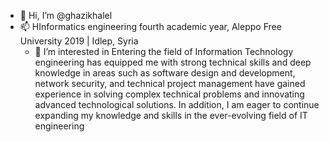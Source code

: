 - 👋 Hi, I’m @ghazikhalel
- 📫 HInformatics engineering fourth 
academic year, 
Aleppo Free University 
2019 | Idlep, Syria
  - 👀 I’m interested in Entering the field of Information 
Technology engineering has 
equipped me with strong technical 
skills and deep knowledge in areas 
such as software design and 
development, network security, and 
technical project management
have gained experience in solving 
complex technical problems and 
innovating advanced technological 
solutions. In addition, I am eager to 
continue expanding my knowledge 
and skills in the ever-evolving field 
of IT engineering
<!---
ghazikhalel/ghazikhalel is a ✨ special ✨ repository because its `README.md` (this file) appears on your GitHub profile.
You can click the Preview link to take a look at your changes.
--->
